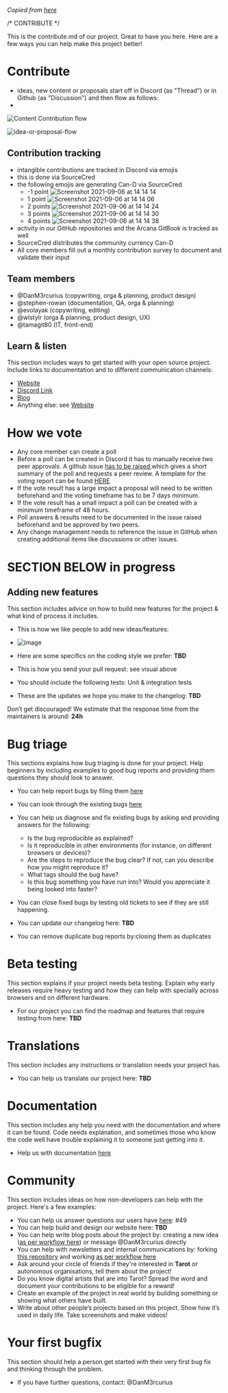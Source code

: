 *Copied from [here](https://github.com/DanM3rcurius/DAO-Open-Source/edit/main/Contribute.md)*

/* CONTRIBUTE */

This is the contribute.md of our project. Great to have you here. Here are a few ways you can help make this project better!

# Contribute
- ideas, new content or proposals start off in Discord (as "Thread") or in Github (as "Discussion") and then flow as follows:
- 
![Content Contribution flow](https://user-images.githubusercontent.com/80257662/133680709-d087964e-c951-44e7-b984-f6fed778c3d6.png)

![idea-or-proposal-flow](https://user-images.githubusercontent.com/80257662/133680801-13af209b-6231-49e4-87b7-55ef64e36c4f.png)



## Contribution tracking
- intangible contributions are tracked in Discord via emojis
- this is done via SourceCred
- the following emojis are generating Can-D via SourceCred
   - -1 point ![Screenshot 2021-09-06 at 14 14 14](https://user-images.githubusercontent.com/80257662/132551430-bb58a98a-7854-4cfe-9451-51447a1c41d4.png)
   - 1 point ![Screenshot 2021-09-06 at 14 14 06](https://user-images.githubusercontent.com/80257662/132550780-a1f78b59-5360-47d3-97a7-b7ddbd3fcfcd.png)
   - 2 points ![Screenshot 2021-09-06 at 14 14 24](https://user-images.githubusercontent.com/80257662/132551320-789a1b82-2afc-44c3-925f-91307656ef42.png)
   - 3 points ![Screenshot 2021-09-06 at 14 14 30](https://user-images.githubusercontent.com/80257662/132551351-453697c6-98cf-49a5-8983-c6366330fbe2.png)
   - 4 points ![Screenshot 2021-09-06 at 14 14 38](https://user-images.githubusercontent.com/80257662/132551407-8ecc64b0-c9a5-450c-86a0-955c06c6f1f6.png)
- activity in our GitHub repositories and the Arcana GitBook is tracked as well
- SourceCred distributes the community currency Can-D
- All core members fill out a monthly contribution survey to document and validate their input

## Team members

- @DanM3rcurius (copywriting, orga & planning, product design)
- @stephen-rowan (documentation, QA, orga & planning)
- @evolayak (copywriting, editing)
- @wlstylr (orga & planning, product design, UX)
- @tamagit80 (IT, front-end)


## Learn & listen

This section includes ways to get started with your open source project. Include links to documentation and to different communication channels: 

* [Website](www.secretdecks.com)
* [Discord Link](https://discord.gg/Ww85r7yJMk) 
* [Blog](https://medium.com/@secretdecks)         
* Anything else: see [Website](www.secretdecks.com)

# How we vote

- Any core member can create a poll
- Before a poll can be created in Discord it has to manually receive two peer approvals. A github issue [has to be raised](https://github.com/SecretDecks/Documentation/issues/new/choose),which gives a short summary of the poll and requests a peer review. A template for the voting report can be found [HERE](https://github.com/SecretDecks/Documentation/issues/new/choose)
- If the vote result has a large impact a proposal will need to be written beforehand and the voting timeframe has to be 7 days minimum.
- If the vote result has a small impact a poll can be created with a minimum timeframe of 48 hours.
- Poll answers & results need to be documented in the issue raised beforehand and be approved by two peers.
- Any change management needs to reference the issue in GitHub when creating additional items like discussions or other issues.




# SECTION BELOW in progress
## Adding new features

This section includes advice on how to build new features for the project & what kind of process it includes. 

* This is how we like people to add new ideas/features: 
* ![image](https://user-images.githubusercontent.com/80257662/136210728-cfeb1bcd-2239-4649-a495-30c78e81949e.png)

* Here are some specifics on the coding style we prefer: **TBD**   
* This is how you send your pull request: see visual above              
* You should include the following tests: Unit & integration tests                  
* These are the updates we hope you make to the changelog: **TBD** 

Don’t get discouraged! We estimate that the response time from the
maintainers is around: **24h**

# Bug triage

This sections explains how bug triaging is done for your project. Help beginners by including examples to good bug reports and providing them questions they should look to answer. 

* You can help report bugs by filing them [here](https://github.com/SecretDecks/Documentation/issues) 
* You can look through the existing bugs [here](https://github.com/SecretDecks/Documentation/issues) 

* You can help us diagnose and fix existing bugs by asking and providing answers for the following:

  * Is the bug reproducible as explained?   
  * Is it reproducible in other environments (for instance, on different browsers or devices)?   
  * Are the steps to reproduce the bug clear? If not, can you describe how you might reproduce it?  
  * What tags should the bug have?  
  * Is this bug something you have run into? Would you appreciate it being looked into faster?  

* You can close fixed bugs by testing old tickets to see if they are still happening.
* You can update our changelog here: **TBD**
* You can remove duplicate bug reports by:closing them as duplicates

# Beta testing

This section explains if your project needs beta testing. Explain why early releases require heavy testing and how they can help with specially across browsers and on different hardware. 

* For our project you can find the roadmap and features that require
testing from here: **TBD**

# Translations

This section includes any instructions or translation needs your project has. 

* You can help us translate our project here: **TBD**

# Documentation

This section includes any help you need with the documentation and where it can be found. Code needs explanation, and sometimes those who know the code well have trouble explaining it to someone just getting into it. 

* Help us with documentation [here](https://github.com/SecretDecks/Documentation)

# Community 
This section includes ideas on how non-developers can help with the project. Here's a few examples:

* You can help us answer questions our users have [here](https://github.com/SecretDecks/Documentation/discussions/49): #49
* You can help build and design our website here: **TBD**
* You can help write blog posts about the project by: creating a new idea ([as per workflow here](https://github.com/SecretDecks/Documentation/issues/29)) or message @DanM3rcurius directly 
* You can help with newsletters and internal communications by: forking [this repository](https://github.com/SecretDecks/Contentwriting) and working [as per workflow here](https://github.com/SecretDecks/Documentation/issues/29)
* Ask around your circle of friends if they're interested in **Tarot** or autonomous organisations, tell them about the project!
* Do you know digital artists that are into Tarot? Spread the word and document your contributions to be eligible for a reward! 
* Create an example of the project in real world by building something or
showing what others have built. 
* Write about other people’s projects based on this project. Show how
it’s used in daily life. Take screenshots and make videos!

# Your first bugfix
This section should help a person get started with their very first bug fix and thinking through the problem.

* If you have further questions, contact: @DanM3rcurius
